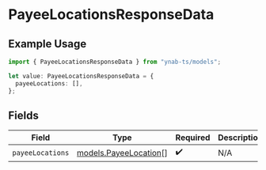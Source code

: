 # PayeeLocationsResponseData

## Example Usage

```typescript
import { PayeeLocationsResponseData } from "ynab-ts/models";

let value: PayeeLocationsResponseData = {
  payeeLocations: [],
};
```

## Fields

| Field                                                | Type                                                 | Required                                             | Description                                          |
| ---------------------------------------------------- | ---------------------------------------------------- | ---------------------------------------------------- | ---------------------------------------------------- |
| `payeeLocations`                                     | [models.PayeeLocation](../models/payeelocation.md)[] | :heavy_check_mark:                                   | N/A                                                  |